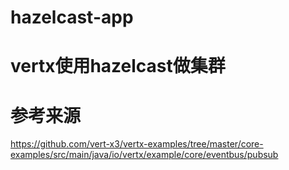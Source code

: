 # hazelcast-app
# vertx使用hazelcast做集群
# 参考来源
https://github.com/vert-x3/vertx-examples/tree/master/core-examples/src/main/java/io/vertx/example/core/eventbus/pubsub
